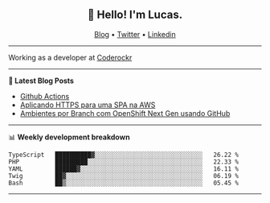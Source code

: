 <h2 align="center">👋 Hello! I'm Lucas.</h2>
<p align="center">
  <a href="https://www.lucassabreu.net.br/">Blog</a> •
  <a href="https://twitter.com/lucassabreu">Twitter</a> •
  <a href="https://www.linkedin.com/in/lucassantosabreu/">Linkedin</a>
</p>

---

Working as a developer at [Coderockr](https://github.com/Coderockr)

---

**📝 Latest Blog Posts**

<!-- BLOG-POST-LIST:START -->
- [Github Actions](https://www.lucassabreu.net.br/post/github-actions/)
- [Aplicando HTTPS para uma SPA na AWS](https://www.lucassabreu.net.br/post/aplicando-https-para-uma-spa-na-aws/)
- [Ambientes por Branch com OpenShift Next Gen usando GitHub](https://www.lucassabreu.net.br/post/ambientes-por-branch-com-openshift-next-gen-usando-github/)
<!-- BLOG-POST-LIST:END -->

---

📊 **Weekly development breakdown**
<!--START_SECTION:waka-->
```text
TypeScript   ██████████▓░░░░░░░░░░░░░░░░░░░░░░░░░░░░░░   26.22 % 
PHP          █████████░░░░░░░░░░░░░░░░░░░░░░░░░░░░░░░░   22.33 % 
YAML         ██████▓░░░░░░░░░░░░░░░░░░░░░░░░░░░░░░░░░░   16.11 % 
Twig         ██▓░░░░░░░░░░░░░░░░░░░░░░░░░░░░░░░░░░░░░░   06.19 % 
Bash         ██▒░░░░░░░░░░░░░░░░░░░░░░░░░░░░░░░░░░░░░░   05.45 % 
```
<!--END_SECTION:waka-->

---
